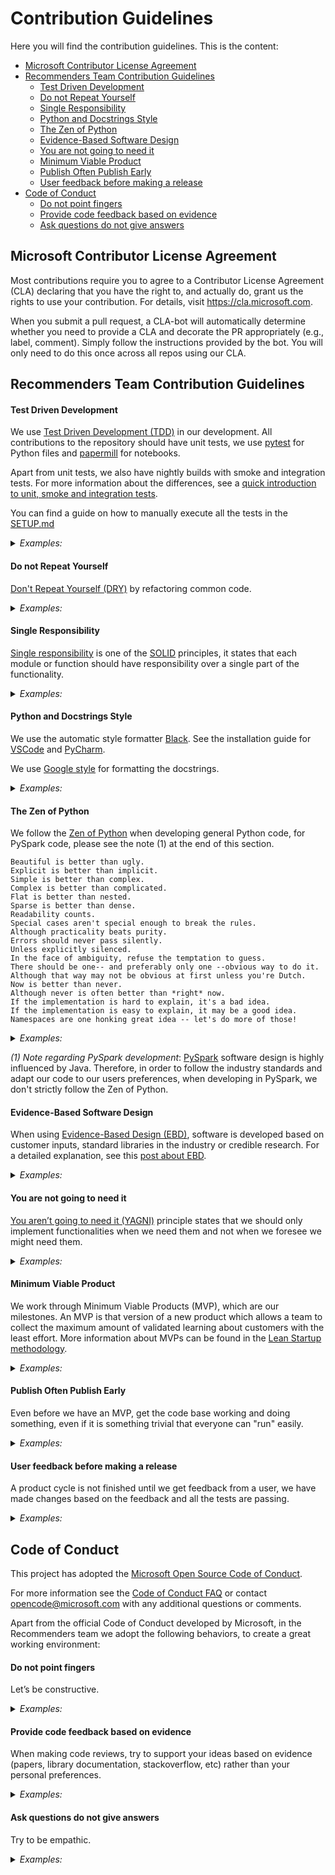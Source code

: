# Contribution Guidelines

Here you will find the contribution guidelines. This is the content:

* [Microsoft Contributor License Agreement](#microsoft-contributor-license-agreement)
* [Recommenders Team Contribution Guidelines](#recommenders-team-contribution-guidelines)
  * [Test Driven Development](#test-driven-development)
  * [Do not Repeat Yourself](#do-not-repeat-yourself)
  * [Single Responsibility](#single-responsibility)
  * [Python and Docstrings Style](#python-and-docstrings-style)
  * [The Zen of Python](#the-zen-of-python)
  * [Evidence-Based Software Design](#evidence-based-software-design)
  * [You are not going to need it](#you-are-not-going-to-need-it)
  * [Minimum Viable Product](#minimum-viable-product)
  * [Publish Often Publish Early](#publish-often-publish-early)
  * [User feedback before making a release](#user-feedback-before-making-a-release)
* [Code of Conduct](#code-of-conduct)
  * [Do not point fingers](#do-not-point-fingers)
  * [Provide code feedback based on evidence](#provide-code-feedback-based-on-evidence)
  * [Ask questions do not give answers](#ask-questions-do-not-give-answers)

## Microsoft Contributor License Agreement

Most contributions require you to agree to a Contributor License Agreement (CLA) declaring that you have the right to, and actually do, grant us the rights to use your contribution. For details, visit https://cla.microsoft.com.

When you submit a pull request, a CLA-bot will automatically determine whether you need to provide a CLA and decorate the PR appropriately (e.g., label, comment). Simply follow the instructions provided by the bot. You will only need to do this once across all repos using our CLA.

## Recommenders Team Contribution Guidelines

#### Test Driven Development

We use [Test Driven Development (TDD)](https://en.wikipedia.org/wiki/Test-driven_development) in our development. All contributions to the repository should have unit tests, we use [pytest](https://docs.pytest.org/en/latest/) for Python files and [papermill](https://github.com/nteract/papermill) for notebooks. 

Apart from unit tests, we also have nightly builds with smoke and integration tests. For more information about the differences, see a [quick introduction to unit, smoke and integration tests](https://miguelgfierro.com/blog/2018/a-beginners-guide-to-python-testing/).

You can find a guide on how to manually execute all the tests in the [SETUP.md](SETUP.md)

<details>
<summary><em>Examples:</em></summary>

* Basic asserts with [fixtures comparing structures like list, dictionaries, numpy arrays and pandas dataframes](https://github.com/miguelgfierro/codebase/blob/master/python/test/pytest_fixtures.py).
* Basic use of [common fixtures defined in a conftest file](https://github.com/miguelgfierro/codebase/blob/master/python/test/pytest_fixtures_in_common_file.py).
* Python unit tests for our [evaluation metrics](tests/unit/test_python_evaluation.py).
* Notebook unit tests for our [PySpark notebooks](tests/unit/test_notebooks_pyspark.py).

</details>

#### Do not Repeat Yourself

[Don't Repeat Yourself (DRY)](https://en.wikipedia.org/wiki/Don%27t_repeat_yourself) by refactoring common code.

<details>
<summary><em>Examples:</em></summary>

* See how we are using [DRY when testing our notebooks](tests/notebooks_common.py). 

</details>

#### Single Responsibility

[Single responsibility](https://en.wikipedia.org/wiki/Single_responsibility_principle) is one of the [SOLID](https://en.wikipedia.org/wiki/SOLID) principles, it states that each module or function should have responsibility over a single part of the functionality. 

<details>
<summary><em>Examples:</em></summary>

Without single responsibility:
```
def train_and_test(train_set, test_set):
    # code for training on train set
    # code for testing on test_set
```
With single responsibility:
```
def train(train_set):
    # code for training on train set

def test(test_set):
    # code for testing on test_set  
```

</details>


#### Python and Docstrings Style
We use the automatic style formatter [Black](https://github.com/ambv/black). See the installation guide for [VSCode](https://github.com/ambv/black#visual-studio-code) and [PyCharm](https://github.com/ambv/black#pycharm).

We use [Google style](http://sphinxcontrib-napoleon.readthedocs.io/en/latest/example_google.html) for formatting the docstrings.

<details>
<summary><em>Examples:</em></summary>

* [Black formatting on Python files](https://github.com/ambv/black#the-black-code-style). 
* [Black formatting on Notebooks](https://github.com/csurfer/blackcellmagic).
* [Docstring with Google style](http://sphinxcontrib-napoleon.readthedocs.io/en/latest/example_google.html).

</details>

#### The Zen of Python
We follow the [Zen of Python](https://www.python.org/dev/peps/pep-0020/) when developing general Python code, for PySpark code, please see the note (1) at the end of this section.

```
Beautiful is better than ugly.
Explicit is better than implicit. 
Simple is better than complex.
Complex is better than complicated.
Flat is better than nested.
Sparse is better than dense.
Readability counts.
Special cases aren't special enough to break the rules.
Although practicality beats purity.
Errors should never pass silently.
Unless explicitly silenced.
In the face of ambiguity, refuse the temptation to guess.
There should be one-- and preferably only one --obvious way to do it.
Although that way may not be obvious at first unless you're Dutch.
Now is better than never.
Although never is often better than *right* now.
If the implementation is hard to explain, it's a bad idea.
If the implementation is easy to explain, it may be a good idea.
Namespaces are one honking great idea -- let's do more of those! 
```

<details>
<summary><em>Examples:</em></summary>

Implementation of [explicit is better than implicit](https://miguelgfierro.com/blog/2018/python-pro-tips-understanding-explicit-is-better-than-implicit/) with a read function:
```
#Implicit
def read(filename):
    # code for reading a csv or json
    # depending on the file extension

#Explicit
def read_csv(filename):
    # code for reading a csv

def read_json(filename):
    # code for reading a json

```

</details>

*(1) Note regarding PySpark development*:
[PySpark](http://spark.apache.org/docs/latest/api/python/index.html) software design is highly influenced by Java. Therefore, in order to follow the industry standards and adapt our code to our users preferences, when developing in PySpark, we don't strictly follow the Zen of Python.

#### Evidence-Based Software Design
When using [Evidence-Based Design (EBD)](https://en.wikipedia.org/wiki/Evidence-based_design), software is developed based on customer inputs, standard libraries in the industry or credible research. For a detailed explanation, see this [post about EBD](https://miguelgfierro.com/blog/2018/evidence-based-software-design/). 

<details>
<summary><em>Examples:</em></summary>

When designing the interfaces of the evaluation metrics in Python, we took the decision of using functions instead of classes, following standards in the industry like [scikit-learn](https://scikit-learn.org/stable/modules/classes.html#sklearn-metrics-metrics) and [tensorflow](https://www.tensorflow.org/api_docs/python/tf/metrics). See our implementation of [Python metrics](reco_utils/evaluation/python_evaluation.py).

</details>


#### You are not going to need it

[You aren’t going to need it (YAGNI)](https://en.wikipedia.org/wiki/You_aren%27t_gonna_need_it) principle states that we should only implement functionalities when we need them and not when we foresee we might need them.

<details>
<summary><em>Examples:</em></summary>

* Question: should we start developing now computer vision capabilities for the Recommenders project?
* Answer: No, we will wait until we see a demand of these capabilities.

</details>

#### Minimum Viable Product

We work through Minimum Viable Products (MVP), which are our milestones. An MVP is that version of a new product which allows a team to collect the maximum amount of validated learning about customers with the least effort. More information about MVPs can be found in the [Lean Startup methodology](http://theleanstartup.com/principles).

<details>
<summary><em>Examples:</em></summary>

* [Initial MVP of our repo](https://github.com/Microsoft/Recommenders/milestone/1) with basic functionality.
* [Second MVP to give early access](https://github.com/Microsoft/Recommenders/milestone/3) to selected users and customers.

</details>

#### Publish Often Publish Early
Even before we have an MVP, get the code base working and doing something, even if it is something trivial that everyone can "run" easily. 

<details>
<summary><em>Examples:</em></summary>

We make sure that in between MVPs all the code that goes to the branches staging or master passes the tests.

</details>

#### User feedback before making a release
A product cycle is not finished until we get feedback from a user, we have made changes based on the feedback and all the tests are passing.

<details>
<summary><em>Examples:</em></summary>

* See our [branch merging strategy](https://github.com/Microsoft/Recommenders/wiki/Strategy-to-merge-the-code-to-master-branch).

</details>

## Code of Conduct

This project has adopted the [Microsoft Open Source Code of Conduct](https://opensource.microsoft.com/codeofconduct/).

For more information see the [Code of Conduct FAQ](https://opensource.microsoft.com/codeofconduct/faq/) or contact [opencode@microsoft.com](mailto:opencode@microsoft.com) with any additional questions or comments.

Apart from the official Code of Conduct developed by Microsoft, in the Recommenders team we adopt the following behaviors, to create a great working environment:

#### Do not point fingers
Let’s be constructive.

<details>
<summary><em>Examples:</em></summary>

"This method is missing docstrings" instead of "YOU forgot to put docstrings".

</details>

#### Provide code feedback based on evidence 

When making code reviews, try to support your ideas based on evidence (papers, library documentation, stackoverflow, etc) rather than your personal preferences. 

<details>
<summary><em>Examples:</em></summary>

"When reviewing this code, I saw that the Python implementation the metrics are based on classes, however, [scikit-learn](https://scikit-learn.org/stable/modules/classes.html#sklearn-metrics-metrics) and [tensorflow](https://www.tensorflow.org/api_docs/python/tf/metrics) use functions. We should follow the standard in the industry."

</details>


#### Ask questions do not give answers
Try to be empathic. 

<details>
<summary><em>Examples:</em></summary>

* Would it make more sense if ...?
* Have you considered this ... ?

</details>


